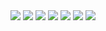 <img heigth ="400em" src="https://media.discordapp.net/attachments/941734524616867940/1044806947377008731/image.png?width=1359&height=671"/>
<img heigth ="400em" src="https://media.discordapp.net/attachments/941734524616867940/1044807046857494538/image.png?width=1440&height=638"/>
<img heigth ="400em" src="https://media.discordapp.net/attachments/941734524616867940/1044807084899827722/image.png?width=1355&height=671"/>
<img heigth ="400em" src="https://media.discordapp.net/attachments/941734524616867940/1044807265179406376/image.png"/>
<img heigth ="400em" src="https://media.discordapp.net/attachments/941734524616867940/1044807297664303194/image.png"/>
<img heigth ="400em" src="https://media.discordapp.net/attachments/941734524616867940/1044806947377008731/image.png?width=1359&height=671"/>


<img heigth ="400em" src="https://media.discordapp.net/attachments/941734524616867940/1044807321232093224/image.png"/>
